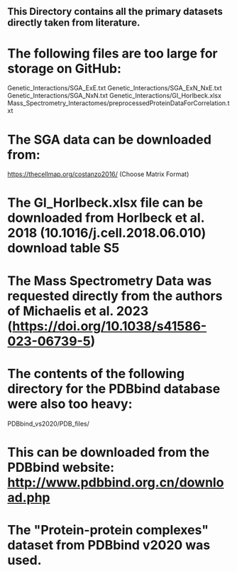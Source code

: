 ## This Directory contains all the primary datasets directly taken from literature.

# The following files are too large for storage on GitHub:
Genetic_Interactions/SGA_ExE.txt
Genetic_Interactions/SGA_ExN_NxE.txt
Genetic_Interactions/SGA_NxN.txt
Genetic_Interactions/GI_Horlbeck.xlsx
Mass_Spectrometry_Interactomes/preprocessedProteinDataForCorrelation.txt

# The SGA data can be downloaded from:
https://thecellmap.org/costanzo2016/ 
(Choose Matrix Format)

# The GI_Horlbeck.xlsx file can be downloaded from Horlbeck et al. 2018 (10.1016/j.cell.2018.06.010) download table S5

# The Mass Spectrometry Data was requested directly from the authors of Michaelis et al. 2023 (https://doi.org/10.1038/s41586-023-06739-5)

# The contents of the following directory for the PDBbind database were also too heavy:
PDBbind_vs2020/PDB_files/

# This can be downloaded from the PDBbind website: http://www.pdbbind.org.cn/download.php
# The "Protein-protein complexes" dataset from PDBbind v2020 was used.
